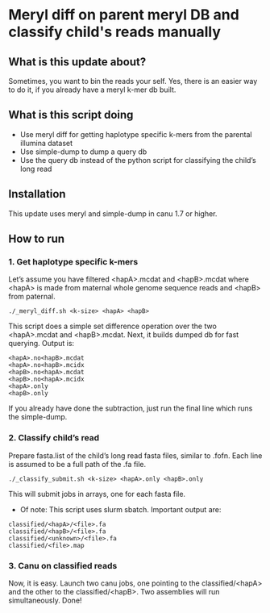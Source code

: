 # Meryl diff on parent meryl DB and classify child's reads manually

## What is this update about?
Sometimes, you want to bin the reads your self. Yes, there is an easier way to do it, if you already have a meryl k-mer db built.

## What is this script doing
* Use meryl diff for getting haplotype specific k-mers from the parental illumina dataset
* Use simple-dump to dump a query db
* Use the query db instead of the python script for classifying the child’s long read

## Installation
This update uses meryl and simple-dump in canu 1.7 or higher.

## How to run
### 1. Get haplotype specific k-mers
Let’s assume you have filtered \<hapA\>.mcdat and \<hapB\>.mcdat where \<hapA\> is made from maternal whole genome sequence reads and \<hapB\> from paternal.
```
./_meryl_diff.sh <k-size> <hapA> <hapB>
```
This script does a simple set difference operation over the two \<hapA\>.mcdat and \<hapB\>.mcdat. Next, it builds dumped db for fast querying.
Output is:
```
<hapA>.no<hapB>.mcdat
<hapA>.no<hapB>.mcidx
<hapB>.no<hapA>.mcdat
<hapB>.no<hapA>.mcidx
<hapA>.only
<hapB>.only
```
If you already have done the subtraction, just run the final line which runs the simple-dump.

### 2. Classify child’s read
Prepare fasta.list of the child’s long read fasta files, similar to .fofn. Each line is assumed to be a full path of the .fa file.

```
./_classify_submit.sh <k-size> <hapA>.only <hapB>.only
```
This will submit jobs in arrays, one for each fasta file.
* Of note: This script uses slurm sbatch.
Important output are:
```
classified/<hapA>/<file>.fa
classified/<hapB>/<file>.fa
classified/<unknown>/<file>.fa
classified/<file>.map
```

### 3. Canu on classified reads
Now, it is easy. Launch two canu jobs, one pointing to the classified/\<hapA\> and the other to the classified/\<hapB\>.
Two assemblies will run simultaneously.
Done!



